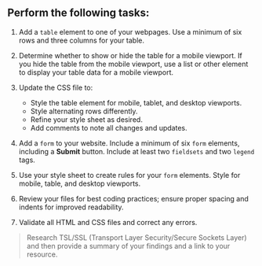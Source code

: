 ## Perform the following tasks: 

1. Add a `table` element to one of your webpages. Use a minimum of six rows and three columns for your table. 

2. Determine whether to show or hide the table for a mobile viewport. If you hide the table from the mobile viewport, use a list or other element to display your table data for a mobile viewport. 

3. Update the CSS file to:
    * Style the table element for mobile, tablet, and desktop viewports.  
    * Style alternating rows differently.  
    * Refine your style sheet as desired.
    * Add comments to note all changes and updates. 

4. Add a `form` to your website. Include a minimum of six `form` elements, including a **Submit** button. Include at least two `fieldsets` and two `legend` tags. 

5. Use your style sheet to create rules for your `form` elements. Style for mobile, table, and desktop viewports. 

6. Review your files for best coding practices; ensure proper spacing and indents for improved readability. 

7. Validate all HTML and CSS files and correct any errors. 

> Research TSL/SSL (Transport Layer Security/Secure Sockets Layer) and then provide a summary of your findings and a link to your resource.
